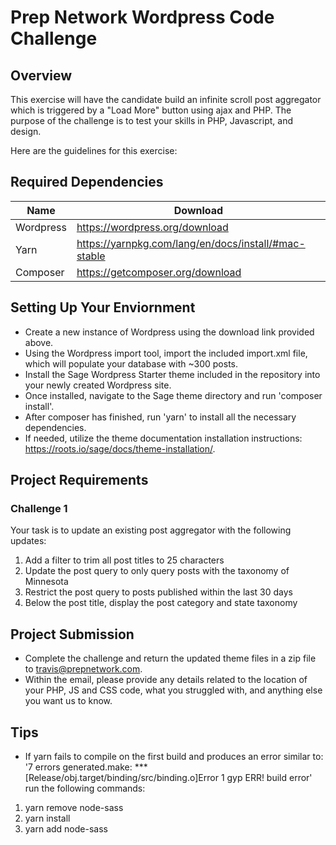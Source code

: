 # Prep Network Wordpress Code Challenge

## Overview

This exercise will have the candidate build an infinite scroll post aggregator which is triggered by a "Load More" button using ajax and PHP. The purpose of the challenge is to test your skills in PHP, Javascript, and design.

Here are the guidelines for this exercise:

## Required Dependencies

| Name      | Download                                             |
| --------- | ---------------------------------------------------- |
| Wordpress | https://wordpress.org/download                       |
| Yarn      | https://yarnpkg.com/lang/en/docs/install/#mac-stable |
| Composer  | https://getcomposer.org/download                     |

## Setting Up Your Enviornment

-   Create a new instance of Wordpress using the download link provided above.
-   Using the Wordpress import tool, import the included import.xml file, which will populate your database with ~300 posts.
-   Install the Sage Wordpress Starter theme included in the repository into your newly created Wordpress site.
-   Once installed, navigate to the Sage theme directory and run 'composer install'.
-   After composer has finished, run 'yarn' to install all the necessary dependencies.
-   If needed, utilize the theme documentation installation instructions: https://roots.io/sage/docs/theme-installation/.

## Project Requirements

### Challenge 1

Your task is to update an existing post aggregator with the following updates:

1. Add a filter to trim all post titles to 25 characters
2. Update the post query to only query posts with the taxonomy of Minnesota
3. Restrict the post query to posts published within the last 30 days
4. Below the post title, display the post category and state taxonomy

## Project Submission

-   Complete the challenge and return the updated theme files in a zip file to travis@prepnetwork.com.
-   Within the email, please provide any details related to the location of your PHP, JS and CSS code, what you struggled with, and anything else you want us to know.

## Tips
-   If yarn fails to compile on the first build and produces an error similar to: '7 errors generated.make: *** [Release/obj.target/binding/src/binding.o]Error 1 gyp ERR! build error' run the following commands: 
1) yarn remove node-sass 
2) yarn install 
3) yarn add node-sass
